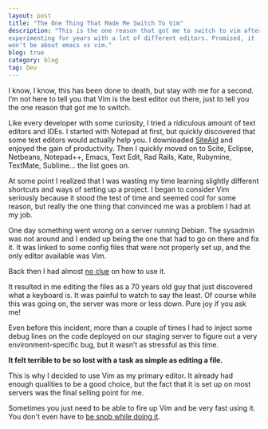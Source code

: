 ```yaml
---
layout: post
title: "The One Thing That Made Me Switch To Vim"
description: "This is the one reason that got me to switch to vim after
experimenting for years with a lot of different editors. Promised, it
won't be about emacs vs vim."
blog: true
category: blog
tag: Dev
---
```


I know, I know, this has been done to death, but stay with me for a second. I’m not here to tell you that Vim is the best editor out there, just to tell you the one reason that got me to switch.

Like every developer with some curiosity, I tried a ridiculous amount of text editors and IDEs. I started with Notepad at first, but quickly discovered that some text editors would actually help you. I downloaded [SiteAid](http://download.cnet.com/Amiasoft-SiteAid/3000-10247_4-10015046.html) and enjoyed the gain of productivity. Then I quickly moved on to Scite, Eclipse, Netbeans, Notepad++, Emacs, Text Edit, Rad Rails, Kate, Rubymine, TextMate, Sublime... the list goes on.

At some point I realized that I was wasting my time learning slightly different shortcuts and ways of setting up a project. I began to consider Vim seriously because it stood the test of time and seemed cool for some reason, but really the one thing that convinced me was a problem I had at my job.

One day something went wrong on a server running Debian. The sysadmin was not around and I ended up being the one that had to go on there and fix it. It was linked to some config files that were not properly set up, and the only editor available was Vim. 

Back then I had almost [no clue](http://vimdoc.sourceforge.net/htmldoc/intro.html) on how to use it.

It resulted in me editing the files as a 70 years old guy that just discovered what a keyboard is. It was painful to watch to say the least. Of course while this was going on, the server was more or less down. Pure joy if you ask me!

Even before this incident, more than a couple of times I had to inject some debug lines on the code deployed on our staging server to figure out a very environment-specific bug, but it wasn’t as stressful as this time.

**It felt terrible to be so lost with a task as simple as editing a file.**

This is why I decided to use Vim as my primary editor. It already had enough qualities to be a good choice, but the fact that it is set up on most servers was the final selling point for me.

Sometimes you just need to be able to fire up Vim and be very fast using it. You don't even have to [be snob while doing it](http://yehudakatz.com/2010/07/29/everyone-who-tried-to-convince-me-to-use-vim-was-wrong/).
